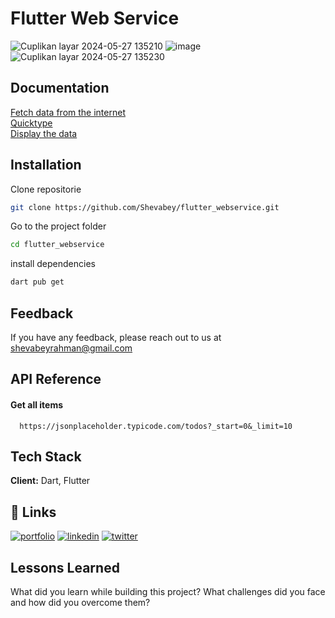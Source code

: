 
# Flutter Web Service

![Cuplikan layar 2024-05-27 135210](https://github.com/Shevabey/flutter_webservice/assets/120761224/19f04407-bc40-4cc2-ba3d-b5ece075ae69)
![image](https://github.com/Shevabey/flutter_webservice/assets/120761224/5cdbc53d-423b-4d5b-9ed5-f16526291b11)
![Cuplikan layar 2024-05-27 135230](https://github.com/Shevabey/flutter_webservice/assets/120761224/0b067b79-297e-45bc-a9c4-9ba6caa72550)

## Documentation

[Fetch data from the internet](https://docs.flutter.dev/cookbook/networking/fetch-data)  
[Quicktype](https://app.quicktype.io/)  
[Display the data](https://docs.flutter.dev/cookbook/networking/fetch-data#5-display-the-data)


## Installation


Clone repositorie
```bash
git clone https://github.com/Shevabey/flutter_webservice.git

```
Go to the project folder
```bash
cd flutter_webservice

```
install dependencies
```bash
dart pub get
```

    
## Feedback

If you have any feedback, please reach out to us at shevabeyrahman@gmail.com


## API Reference

#### Get all items

```
  https://jsonplaceholder.typicode.com/todos?_start=0&_limit=10
```



## Tech Stack

**Client:** Dart, Flutter




## 🔗 Links
[![portfolio](https://img.shields.io/badge/my_portfolio-000?style=for-the-badge&logo=ko-fi&logoColor=white)](https://katherineoelsner.com/)
[![linkedin](https://img.shields.io/badge/linkedin-0A66C2?style=for-the-badge&logo=linkedin&logoColor=white)](https://www.linkedin.com/)
[![twitter](https://img.shields.io/badge/twitter-1DA1F2?style=for-the-badge&logo=twitter&logoColor=white)](https://twitter.com/)


## Lessons Learned

What did you learn while building this project? What challenges did you face and how did you overcome them?

